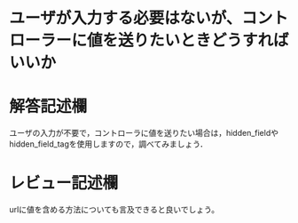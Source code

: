 # ユーザが入力する必要はないが、コントローラーに値を送りたいときどうすればいいか
# 解答記述欄

ユーザの入力が不要で，コントローラに値を送りたい場合は，hidden_fieldやhidden_field_tagを使用しますので，調べてみましょう．





# レビュー記述欄

urlに値を含める方法についても言及できると良いでしょう。
